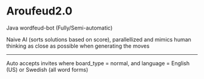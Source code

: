 # Aroufeud2.0
Java wordfeud-bot (Fully/Semi-automatic)

Naive AI (sorts solutions based on score), parallellized and mimics human thinking as close as possible when generating the moves
___
Auto accepts invites where board_type = normal, and language = English (US) or Swedish (all word forms)